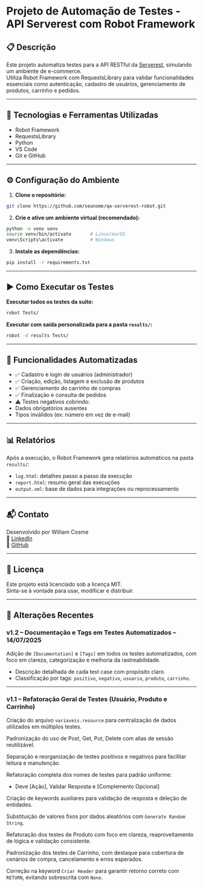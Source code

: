 # Projeto de Automação de Testes - API Serverest com Robot Framework

## 📋 Descrição

Este projeto automatiza testes para a API RESTful da [Serverest](https://serverest.dev), simulando um ambiente de e-commerce.  
Utiliza Robot Framework com RequestsLibrary para validar funcionalidades essenciais como autenticação, cadastro de usuários, gerenciamento de produtos, carrinho e pedidos.

---

## 🚀 Tecnologias e Ferramentas Utilizadas

- Robot Framework  
- RequestsLibrary  
- Python  
- VS Code  
- Git e GitHub  
---

## ⚙️ Configuração do Ambiente

1. **Clone o repositório:**
```bash
git clone https://github.com/seunome/qa-serverest-robot.git
```

2. **Crie e ative um ambiente virtual (recomendado):**
```bash
python -m venv venv
source venv/bin/activate       # Linux/macOS
venv\Scripts\activate          # Windows
```

3. **Instale as dependências:**
```bash
pip install -r requirements.txt
```

---

## ▶️ Como Executar os Testes

**Executar todos os testes da suíte:**
```bash
robot Tests/
```

**Executar com saída personalizada para a pasta `results/`:**
```bash
robot -d results Tests/
```

---

## 🧪 Funcionalidades Automatizadas

- ✅ Cadastro e login de usuários (administrador)  
- ✅ Criação, edição, listagem e exclusão de produtos  
- ✅ Gerenciamento do carrinho de compras  
- ✅ Finalização e consulta de pedidos  
- ⚠️ Testes negativos cobrindo:
- Dados obrigatórios ausentes
- Tipos inválidos (ex: número em vez de e-mail)

---

## 📊 Relatórios

Após a execução, o Robot Framework gera relatórios automáticos na pasta `results/`:

- `log.html`: detalhes passo a passo da execução  
- `report.html`: resumo geral das execuções  
- `output.xml`: base de dados para integrações ou reprocessamento  

---

## 📬 Contato

Desenvolvido por William Cosme  
🔗 [LinkedIn](https://www.linkedin.com/in/williamz-cosme/)  
🐙 [GitHub](https://github.com/williamskm)

---

## 📄 Licença

Este projeto está licenciado sob a licença MIT.  
Sinta-se à vontade para usar, modificar e distribuir.

---

## 🔄 Alterações Recentes

### v1.2 – Documentação e Tags em Testes Automatizados – 14/07/2025

Adição de `[Documentation]` e `[Tags]` em todos os testes automatizados, com foco em clareza, categorização e melhoria da rastreabilidade.

- Descrição detalhada de cada test case com propósito claro.
- Classificação por tags: `positivo`, `negativo`, `usuario`, `produto`, `carrinho`.

---

### v1.1 – Refatoração Geral de Testes (Usuário, Produto e Carrinho)

Criação do arquivo `variaveis.resource` para centralização de dados utilizados em múltiplos testes.

Padronização do uso de Post, Get, Put, Delete com alias de sessão reutilizável.

Separação e reorganização de testes positivos e negativos para facilitar leitura e manutenção.

Refatoração completa dos nomes de testes para padrão uniforme:
- Deve [Ação], Validar Resposta e [Complemento Opcional]

Criação de keywords auxiliares para validação de resposta e deleção de entidades.

Substituição de valores fixos por dados aleatórios com `Generate Random String`.

Refatoração dos testes de Produto com foco em clareza, reaproveitamento de lógica e validação consistente.

Padronização dos testes de Carrinho, com destaque para cobertura de cenários de compra, cancelamento e erros esperados.

Correção na keyword `Criar Header` para garantir retorno correto com `RETURN`, evitando sobrescrita com `None`.
